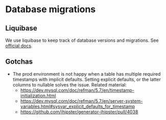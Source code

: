 # Database migrations

## Liquibase
We use liquibase to keep track of database versions and migrations.
See [official docs](http://www.liquibase.org/documentation/).

## Gotchas
* The prod environment is not happy when a table has multiple required timestamps with implicit
  defaults. Setting explicit defaults, or the latter columns to nullable solves the issue. Related material:
  * https://dev.mysql.com/doc/refman/5.7/en/timestamp-initialization.html
  * https://dev.mysql.com/doc/refman/5.7/en/server-system-variables.html#sysvar_explicit_defaults_for_timestamp
  * https://github.com/jhipster/generator-jhipster/pull/4038